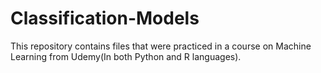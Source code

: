 # Classification-Models
This repository contains files that were practiced in a course on Machine Learning from Udemy(In both Python and R languages).
